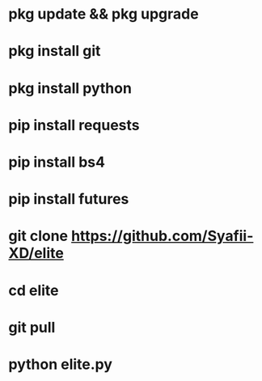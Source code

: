 # pkg update && pkg upgrade


# pkg install git


# pkg install python


# pip install requests



# pip install bs4



# pip install futures




# git clone https://github.com/Syafii-XD/elite



# cd elite



# git pull



# python elite.py








